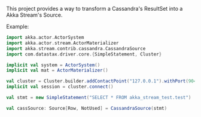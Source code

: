 This project provides a way to transform a Cassandra's ResultSet into a Akka Stream's Source.

Example:

```scala
import akka.actor.ActorSystem
import akka.actor.stream.ActorMaterializer
import akka.stream.contrib.cassandra.CassandraSource
import com.datastax.driver.core.{SimpleStatement, Cluster}

implicit val system = ActorSystem()
implicit val mat = ActorMaterializer()

val cluster = Cluster.builder.addContactPoint("127.0.0.1").withPort(9042).build
implicit val session = cluster.connect()

val stmt = new SimpleStatement("SELECT * FROM akka_stream_test.test")

val cassSource: Source[Row, NotUsed] = CassandraSource(stmt)
```